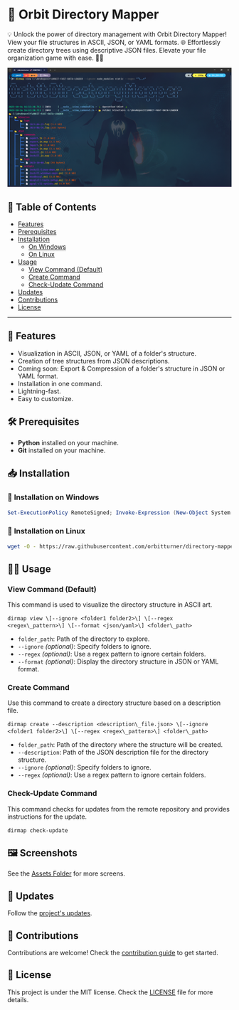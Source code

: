🚀 **Orbit Directory Mapper**
=========================

💡 Unlock the power of directory management with Orbit Directory Mapper! View your file structures in ASCII, JSON, or YAML formats. 🌐 Effortlessly create directory trees using descriptive JSON files. Elevate your file organization game with ease. 🚀🌳 

<p align="center"> 
  <img src="./.assets/dirmap_cover.png" />
</p>

📜 **Table of Contents**
---------------------

*   [Features](#features)
*   [Prerequisites](#prerequisites)
*   [Installation](#installation)
    *   [On Windows](#on-windows)
    *   [On Linux](#on-linux)
*   [Usage](#usage)
    *   [View Command (Default)](#view-command-default)
    *   [Create Command](#create-command)
    *   [Check-Update Command](#check-update-command)
*   [Updates](#updates)
*   [Contributions](#contributions)
*   [License](#license)
---------------------

🚀 **Features**
-----------

*   Visualization in ASCII, JSON, or YAML of a folder's structure.
*   Creation of tree structures from JSON descriptions.
*   Coming soon: Export & Compression of a folder's structure in JSON or YAML format.
*   Installation in one command.
*   Lightning-fast.
*   Easy to customize.


🛠 **Prerequisites**
------------

*   **Python** installed on your machine.
*   **Git** installed on your machine.


📥 **Installation**
---------------

### 🚀 **Installation on Windows**
```powershell	
Set-ExecutionPolicy RemoteSigned; Invoke-Expression (New-Object System.Net.WebClient).DownloadString('https://raw.githubusercontent.com/orbitturner/directory-mapper/main/setups/windows-installer.ps1')
```

### 🐧 **Installation on Linux**
```bash
wget -O - https://raw.githubusercontent.com/orbitturner/directory-mapper/main/setups/linux-installer.sh | bash
```
  

🧑‍💻 **Usage**
-----------------

### View Command (Default)

This command is used to visualize the directory structure in ASCII art.

```shell
dirmap view \[--ignore <folder1 folder2>\] \[--regex <regex\_pattern>\] \[--format <json/yaml>\] <folder\_path>
```

*   `folder_path`: Path of the directory to explore.
*   `--ignore` _(optional)_: Specify folders to ignore.
*   `--regex` _(optional)_: Use a regex pattern to ignore certain folders.
*   `--format` _(optional)_: Display the directory structure in JSON or YAML format.

### Create Command

Use this command to create a directory structure based on a description file.

```shell
dirmap create --description <description\_file.json> \[--ignore <folder1 folder2>\] \[--regex <regex\_pattern>\] <folder\_path>
```

*   `folder_path`: Path of the directory where the structure will be created.
*   `--description`: Path of the JSON description file for the directory structure.
*   `--ignore` _(optional)_: Specify folders to ignore.
*   `--regex` _(optional)_: Use a regex pattern to ignore certain folders.

### Check-Update Command

This command checks for updates from the remote repository and provides instructions for the update.

```shell
dirmap check-update
```


  
🖼️ **Screenshots**
-----------------
See the [Assets Folder](./.assets) for more screens.

🔄 **Updates**
---------------

Follow the [project's updates](./versions-history.json).

🤝 **Contributions**
----------------

Contributions are welcome! Check the [contribution guide](CONTRIBUTING.md) to get started.

📄 **License**
----------

This project is under the MIT license. Check the [LICENSE](LICENSE) file for more details.
